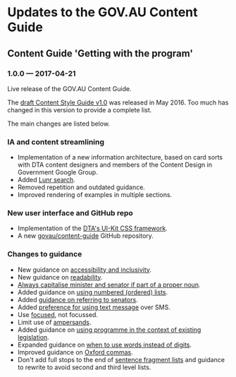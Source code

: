 # Updates to the GOV.AU Content Guide

## Content Guide 'Getting with the program'

### 1.0.0 &#8212; 2017-04-21

Live release of the GOV.AU Content Guide.

The [draft Content Style Guide v1.0](https://github.com/AusDTO/gov-au-content-guide) was released in May 2016. Too much has changed in this version to provide a complete list.

The main changes are listed below.

### IA and content streamlining

- Implementation of a new information architecture, based on card sorts with DTA content designers and members of the Content Design in Government Google Group.
- Added [Lunr search](https://lunrjs.com/).
- Removed repetition and outdated guidance.
- Improved rendering of examples in multiple sections.

### New user interface and GitHub repo

- Implementation of the [DTA's UI-Kit CSS framework](https://github.com/AusDTO/gov-au-ui-kit).
- A new [govau/content-guide](https://github.com/govau/content-guide) GitHub repository.

### Changes to guidance

- New guidance on [accessibility and inclusivity](http://guides.service.gov.au/content-guide/accessibility-inclusivity/).
- New guidance on [readability](http://guides.service.gov.au/content-guide/writing-style/#readability).
- [Always capitalise minister and senator if part of a proper noun](http://guides.service.gov.au/content-guide/punctuation-grammar/#capitalisation).
- Added guidance on [using numbered (ordered) lists](http://guides.service.gov.au/content-guide/content-structure/#bullet-point-lists).
- Added [guidance on referring to senators](http://guides.service.gov.au/content-guide/terms-phrases/#ministers-senators-mps).
- Added [preference for using text message](http://guides.service.gov.au/content-guide/terms-phrases/#digital-terms) over SMS.
- Use [focused](http://guides.service.gov.au/content-guide/terms-phrases/#preferred-spellings), not focussed.
- Limit use of [ampersands](http://guides.service.gov.au/content-guide/punctuation-grammar/#ampersands).
- Added guidance on [using programme in the context of existing legislation](http://guides.service.gov.au/content-guide/terms-phrases/#preferred-spellings).
- Expanded guidance on [when to use words instead of digits](http://guides.service.gov.au/content-guide/numbers-measurements/#numbers).
- Improved guidance on [Oxford commas](http://guides.service.gov.au/content-guide/punctuation-grammar/#commas).
- Don't add full stops to the end of [sentence fragment lists](http://guides.service.gov.au/content-guide/content-structure/#bullet-point-lists) and guidance to rewrite to avoid second and third level lists.
